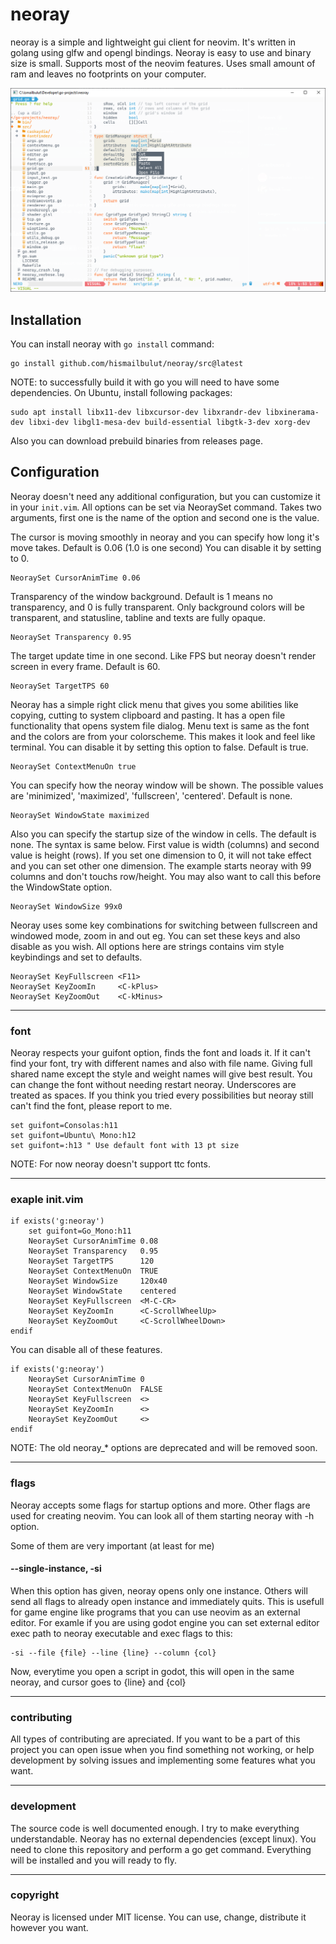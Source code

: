 # neoray

neoray is a simple and lightweight gui client for neovim. It's written in
golang using glfw and opengl bindings. Neoray is easy to use and binary size
is small. Supports most of the neovim features. Uses small amount of ram and
leaves no footprints on your computer.

![Screenshot](./assets/neoray-light.png)

## Installation

You can install neoray with `go install` command:
```
go install github.com/hismailbulut/neoray/src@latest
```

NOTE: to successfully build it with go you will need to have
some dependencies. On Ubuntu, install following packages:

```
sudo apt install libx11-dev libxcursor-dev libxrandr-dev libxinerama-dev libxi-dev libgl1-mesa-dev build-essential libgtk-3-dev xorg-dev
```

Also you can download prebuild binaries from releases page.


## Configuration

Neoray doesn't need any additional configuration, but you can customize it in
your `init.vim`. All options can be set via NeoraySet command. Takes two arguments,
first one is the name of the option and second one is the value.

The cursor is moving smoothly in neoray and you can specify how long it's move
takes. Default is 0.06 (1.0 is one second) You can disable it by setting to 0.
```vim
NeoraySet CursorAnimTime 0.06
```

Transparency of the window background. Default is 1 means no transparency, and
0 is fully transparent. Only background colors will be transparent, and
statusline, tabline and texts are fully opaque.
```vim
NeoraySet Transparency 0.95
```

The target update time in one second. Like FPS but neoray doesn't render screen
in every frame. Default is 60.
```vim
NeoraySet TargetTPS 60
```

Neoray has a simple right click menu that gives you some abilities like
copying, cutting to system clipboard and pasting. It has a open file
functionality that opens system file dialog. Menu text is same as the font and
the colors are from your colorscheme. This makes it look and feel like
terminal. You can disable it by setting this option to false. Default is true.
```vim
NeoraySet ContextMenuOn true
```

You can specify how the neoray window will be shown. The possible values are
'minimized', 'maximized', 'fullscreen', 'centered'. Default is none.
```vim
NeoraySet WindowState maximized
```

Also you can specify the startup size of the window in cells. The default is
none. The syntax is same below. First value is width (columns) and second value
is height (rows). If you set one dimension to 0, it will not take effect and
you can set other one dimension. The example starts neoray with 99 columns and
don't touchs row/height. You may also want to call this before the WindowState option.
```vim
NeoraySet WindowSize 99x0
```

Neoray uses some key combinations for switching between fullscreen and windowed
mode, zoom in and out eg. You can set these keys and also disable as you wish.
All options here are strings contains vim style keybindings and set to
defaults.
```vim
NeoraySet KeyFullscreen <F11>
NeoraySet KeyZoomIn     <C-kPlus>
NeoraySet KeyZoomOut    <C-kMinus>
```
___
### font
Neoray respects your guifont option, finds the font and loads it. If it can't
find your font, try with different names and also with file name. Giving full
shared name except the style and weight names will give best result. You can
change the font without needing restart neoray. Underscores are treated as
spaces. If you think you tried every possibilities but neoray still can't find
the font, please report to me.
```vim
set guifont=Consolas:h11
set guifont=Ubuntu\ Mono:h12
set guifont=:h13 " Use default font with 13 pt size
```
NOTE: For now neoray doesn't support ttc fonts.
___
### exaple init.vim
```vim
if exists('g:neoray')
    set guifont=Go_Mono:h11
    NeoraySet CursorAnimTime 0.08
    NeoraySet Transparency   0.95
    NeoraySet TargetTPS      120
    NeoraySet ContextMenuOn  TRUE
    NeoraySet WindowSize     120x40
    NeoraySet WindowState    centered
    NeoraySet KeyFullscreen  <M-C-CR>
    NeoraySet KeyZoomIn      <C-ScrollWheelUp>
    NeoraySet KeyZoomOut     <C-ScrollWheelDown>
endif
```

You can disable all of these features.
```vim
if exists('g:neoray')
    NeoraySet CursorAnimTime 0
    NeoraySet ContextMenuOn  FALSE
    NeoraySet KeyFullscreen  <>
    NeoraySet KeyZoomIn      <>
    NeoraySet KeyZoomOut     <>
endif
```

NOTE: The old neoray_* options are deprecated and will be removed soon.
___
### flags
Neoray accepts some flags for startup options and more. Other flags are used
for creating neovim. You can look all of them starting neoray with -h option.

Some of them are very important (at least for me)

#### --single-instance, -si
When this option has given, neoray opens only one instance. Others will send
all flags to already open instance and immediately quits. This is usefull for
game engine like programs that you can use neovim as an external editor. For
examle if you are using godot engine you can set external editor exec path to
neoray executable and exec flags to this:
```
-si --file {file} --line {line} --column {col}
```
Now, everytime you open a script in godot, this will open in the same neoray,
and cursor goes to {line} and {col}
___
### contributing
All types of contributing are apreciated. If you want to be a part of this
project you can open issue when you find something not working, or help
development by solving issues and implementing some features what you want.
___
### development
The source code is well documented enough. I try to make everything
understandable. Neoray has no external dependencies (except linux). You need to
clone this repository and perform a go get command. Everything will be
installed and you will ready to fly.
___
### copyright
Neoray is licensed under MIT license. You can use, change, distribute it
however you want.
